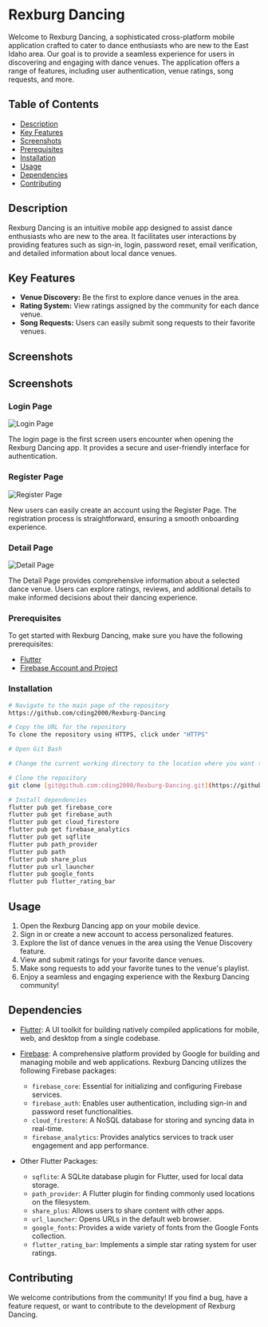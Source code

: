 # Rexburg Dancing

Welcome to Rexburg Dancing, a sophisticated cross-platform mobile application crafted to cater to dance enthusiasts who are new to the East Idaho area. Our goal is to provide a seamless experience for users in discovering and engaging with dance venues. The application offers a range of features, including user authentication, venue ratings, song requests, and more.

## Table of Contents

- [Description](#description)
- [Key Features](#key-features)
- [Screenshots](#screenshots)
- [Prerequisites](#prerequisites)
- [Installation](#installation)
- [Usage](#usage)
- [Dependencies](#dependencies)
- [Contributing](#contributing)

## Description

Rexburg Dancing is an intuitive mobile app designed to assist dance enthusiasts who are new to the area. It facilitates user interactions by providing features such as sign-in, login, password reset, email verification, and detailed information about local dance venues.

## Key Features

- **Venue Discovery:** Be the first to explore dance venues in the area.
- **Rating System:** View ratings assigned by the community for each dance venue.
- **Song Requests:** Users can easily submit song requests to their favorite venues.

## Screenshots

## Screenshots

### Login Page

![Login Page](https://github.com/cding2000/Rexburg-Dancing/assets/82928785/236ba8d9-831a-4044-b8b5-722ef13db8e3 "Login Page")

The login page is the first screen users encounter when opening the Rexburg Dancing app. It provides a secure and user-friendly interface for authentication.

### Register Page
![Register Page](https://github.com/cding2000/Rexburg-Dancing/assets/82928785/4cb25083-9b67-4dc9-9e71-3d970b7c4c35 "Register Page")

New users can easily create an account using the Register Page. The registration process is straightforward, ensuring a smooth onboarding experience.

### Detail Page
![Detail Page](https://github.com/cding2000/Rexburg-Dancing/assets/82928785/5381bb4e-58e9-4fef-a1b6-154e63d3e976 "Detail Page")

The Detail Page provides comprehensive information about a selected dance venue. Users can explore ratings, reviews, and additional details to make informed decisions about their dancing experience.

### Prerequisites

To get started with Rexburg Dancing, make sure you have the following prerequisites:

- [Flutter](https://flutter.dev/docs/get-started/install)
- [Firebase Account and Project](https://console.firebase.google.com/)

### Installation

```bash
# Navigate to the main page of the repository
https://github.com/cding2000/Rexburg-Dancing

# Copy the URL for the repository
To clone the repository using HTTPS, click under "HTTPS"

# Open Git Bash

# Change the current working directory to the location where you want the cloned directory.

# Clone the repository
git clone [git@github.com:cding2000/Rexburg-Dancing.git](https://github.com/cding2000/Rexburg-Dancing.git)

# Install dependencies
flutter pub get firebase_core
flutter pub get firebase_auth
flutter pub get cloud_firestore
flutter pub get firebase_analytics
flutter pub get sqflite
flutter pub path_provider
flutter pub path
flutter pub share_plus
flutter pub url_launcher
flutter pub google_fonts
flutter pub flutter_rating_bar
```

## Usage

1. Open the Rexburg Dancing app on your mobile device.
2. Sign in or create a new account to access personalized features.
3. Explore the list of dance venues in the area using the Venue Discovery feature.
4. View and submit ratings for your favorite dance venues.
5. Make song requests to add your favorite tunes to the venue's playlist.
6. Enjoy a seamless and engaging experience with the Rexburg Dancing community!

## Dependencies

- [Flutter](https://flutter.dev/docs/get-started/install): A UI toolkit for building natively compiled applications for mobile, web, and desktop from a single codebase.

- [Firebase](https://console.firebase.google.com/): A comprehensive platform provided by Google for building and managing mobile and web applications. Rexburg Dancing utilizes the following Firebase packages:

  - `firebase_core`: Essential for initializing and configuring Firebase services.
  - `firebase_auth`: Enables user authentication, including sign-in and password reset functionalities.
  - `cloud_firestore`: A NoSQL database for storing and syncing data in real-time.
  - `firebase_analytics`: Provides analytics services to track user engagement and app performance.

- Other Flutter Packages:

  - `sqflite`: A SQLite database plugin for Flutter, used for local data storage.
  - `path_provider`: A Flutter plugin for finding commonly used locations on the filesystem.
  - `share_plus`: Allows users to share content with other apps.
  - `url_launcher`: Opens URLs in the default web browser.
  - `google_fonts`: Provides a wide variety of fonts from the Google Fonts collection.
  - `flutter_rating_bar`: Implements a simple star rating system for user ratings.

## Contributing

We welcome contributions from the community! If you find a bug, have a feature request, or want to contribute to the development of Rexburg Dancing.



